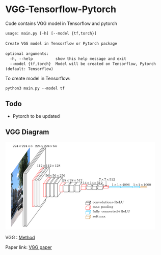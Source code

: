 # VGG-Tensorflow-Pytorch
Code contains VGG model in Tensorflow and pytorch

```
usage: main.py [-h] [--model {tf,torch}]

Create VGG model in Tensorflow or Pytorch package

optional arguments:
  -h, --help          show this help message and exit
  --model {tf,torch}  Model will be created on Tensorflow, Pytorch (default: Tensorflow)
```

To create model in Tensorflow:

```
python3 main.py --model tf
```

## Todo
 - Pytorch to be updated
<!-- To create model in Pytorch:

```
python3 main.py --model torch
```
 -->

## VGG Diagram

![alt text](Pictures/VGG.png)

VGG : [Method](https://paperswithcode.com/method/vgg)

Paper link: [VGG paper](https://arxiv.org/pdf/1409.1556v6.pdf)